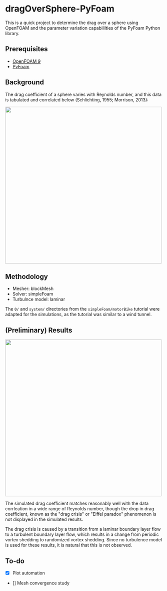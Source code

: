 # dragOverSphere-PyFoam

This is a quick project to determine the drag over a sphere using OpenFOAM and the parameter variation capabililties of the PyFoam Python library.

## Prerequisites

- [OpenFOAM 9](https://openfoam.org/version/9/)
- [PyFoam](https://pypi.org/project/PyFoam/)

## Background

The drag coefficient of a sphere varies with Reynolds number, and this data is tabulated and correlated below (Schlichting, 1955; Morrison, 2013):

<img src="https://user-images.githubusercontent.com/51386700/144309550-d3d8c13f-bd08-46fd-92de-f2cb91292540.png" width="500"/>

## Methodology

- Mesher: blockMesh
- Solver: simpleFoam
- Turbulnce model: laminar

The `0/` and `system/` directories from the `simpleFoam/motorBike` tutorial were adapted for the simulations, as the tutorial was similar to a wind tunnel.

## (Preliminary) Results

<img src="https://user-images.githubusercontent.com/51386700/147396880-fa4856fd-861b-4763-888d-73ca98bcee5a.png" width="500"/>

The simulated drag coefficient matches reasonably well with the data corrleation in a wide range of Reynolds number, though the drop in drag coefficient, known as the "drag crisis" or "Eiffel paradox" phenomenon is not displayed in the simulated results.


The drag crisis is caused by a transition from a laminar boundary layer flow to a turbulent boundary layer flow, which results in a change from periodic vortex shedding to randomized vortex shedding. Since no turbulence model is used for these results, it is natural that this is not observed.

## To-do

- [x] Plot automation

- [] Mesh convergence study

